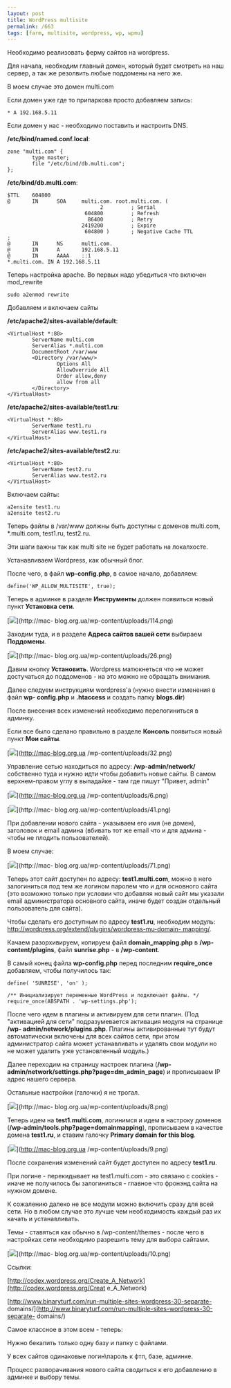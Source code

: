 ```yaml
---
layout: post
title: WordPress multisite
permalink: /663
tags: [farm, multisite, wordpress, wp, wpmu]
---
```


Необходимо реализовать ферму сайтов на wordpress.

Для начала, необходим главный домен, который будет смотреть на наш сервер, а
так же резолвить любые поддомены на него же.

В моем случае это домен multi.com

Если домен уже где то припаркова просто добавляем запись:

    * A 192.168.5.11

Если домен у нас - необходимо поставить и настроить DNS.

**/etc/bind/named.conf.local**:

    zone "multi.com" {
            type master;
            file "/etc/bind/db.multi.com";
    };

**/etc/bind/db.multi.com**:

    $TTL    604800
    @       IN      SOA     multi.com. root.multi.com. (
                                  2         ; Serial
                             604800         ; Refresh
                              86400         ; Retry
                            2419200         ; Expire
                             604800 )       ; Negative Cache TTL
    ;
    @       IN      NS      multi.com.
    @       IN      A       192.168.5.11
    @       IN      AAAA    ::1
    *.multi.com. IN A 192.168.5.11

Теперь настройка apache. Во первых надо убедиться что включен mod_rewrite

    sudo a2enmod rewrite

Добавляем и включаем сайты

**/etc/apache2/sites-available/default**:

    <VirtualHost *:80>
            ServerName multi.com
            ServerAlias *.multi.com
            DocumentRoot /var/www
            <Directory /var/www/>
                    Options All
                    AllowOverride All
                    Order allow,deny
                    allow from all
            </Directory>
    </VirtualHost>

**/etc/apache2/sites-available/test1.ru**:

    <VirtualHost *:80>
            ServerName test1.ru
            ServerAlias www.test1.ru
    </VirtualHost>

**/etc/apache2/sites-available/test2.ru**:

    <VirtualHost *:80>
            ServerName test2.ru
            ServerAlias www.test2.ru
    </VirtualHost>

Включаем сайты:

    a2ensite test1.ru
    a2ensite test2.ru

Теперь файлы в /var/www должны быть доступны с доменов multi.com, *.multi.com,
test1.ru, test2.ru.

Эти шаги важны так как multi site не будет работать на локалхосте.

Устанавливаем Wordpress, как обычный блог.

После чего, в файл **wp-config.php**, в самое начало, добавляем:

    define('WP_ALLOW_MULTISITE', true);

Теперь в админке в разделе **Инструменты** должен появиться новый пункт
**Установка сети**.

[![](http://mac-blog.org.ua/wp-content/uploads/114.png)](http://mac-
blog.org.ua/wp-content/uploads/114.png)

Заходим туда, и в разделе **Адреса сайтов вашей сети** выбираем **Поддомены**.

[![](http://mac-blog.org.ua/wp-content/uploads/26-300x114.png)](http://mac-
blog.org.ua/wp-content/uploads/26.png)

Давим кнопку **Установить**. Wordpress матюкнеться что не может достучаться до
поддоменов - на это можно не обращать внимания.

Далее следуем инструкциям wordpress'а (нужно внести изменения в файл **wp-
config.php** и **.htaccess** и создать папку **blogs.dir**)

После внесения всех изменений необходимо перелогиниться в админку.

Если все было сделано правильно в разделе **Консоль** появиться новый пункт
**Мои сайты**.

[![](http://mac-blog.org.ua/wp-content/uploads/32.png)](http://mac-blog.org.ua
/wp-content/uploads/32.png)

Управление сетью находиться по адресу: **/wp-admin/network/** собственно туда
и нужно идти чтобы добавить новые сайты. В самом верхнем-правом углу в
выпадайке - там где пишут "Привет, admin"

[![](http://mac-blog.org.ua/wp-content/uploads/6.png)](http://mac-blog.org.ua
/wp-content/uploads/6.png)

[![](http://mac-blog.org.ua/wp-content/uploads/41-300x114.png)](http://mac-
blog.org.ua/wp-content/uploads/41.png)

При добавлении нового сайта - указываем его имя (не домен), заголовок и email
админа (вбивать тот же email что и для админа - чтобы не плодить
пользователей).

В моем случае:

[![](http://mac-blog.org.ua/wp-content/uploads/71-300x160.png)](http://mac-
blog.org.ua/wp-content/uploads/71.png)

Теперь этот сайт доступен по адресу: **test1.multi.com**, можно в него
залогиниться под тем же логином паролем что и для основного сайта (это
возможно только при условии что добавляя новый сайт мы указали email
администратора основного сайта, иначе будет создан отдельный пользователь для
сайта).

Чтобы сделать его доступным по адресу **test1.ru**, необходим модуль:
[http://wordpress.org/extend/plugins/wordpress-mu-domain-
mapping/](http://wordpress.org/extend/plugins/wordpress-mu-domain-mapping/).

Качаем разорхивируем, копируем файл **domain_mapping.php** в **/wp-
content/plugins**, файл **sunrise.php** - в **/wp-content**.

В самый конец файла **wp-config.php** перед последним **require_once**
добавляем, чтобы получилось так:

    define( 'SUNRISE', 'on' );

    /** Инициализирует переменные WordPress и подключает файлы. */
    require_once(ABSPATH . 'wp-settings.php');

После чего идем в плагины и активируем для сети плагин. (Под "активацией для
сети" подразумевается активация модуля на странице **/wp-
admin/network/plugins.php**. Плагины активированные тут будут автоматически
включены для всех сайтов сети, при этом администратор сайта может
устанавливать и удалять свои модули но не может удалить уже установленный
модуль.)

Далее переходим на страницу настроек плагина (**/wp-
admin/network/settings.php?page=dm_admin_page**) и прописываем IP адрес нашего
сервера.

Остальные настройки (галочки) я не трогал.

[![](http://mac-blog.org.ua/wp-content/uploads/8-252x300.png)](http://mac-
blog.org.ua/wp-content/uploads/8.png)

Теперь идем на **test1.multi.com**, логинимся и идем в настроку доменов
(**/wp-admin/tools.php?page=domainmapping**), прописываем в качестве домена
**test1.ru**, и ставим галочку **Primary domain for this blog**.

[![](http://mac-blog.org.ua/wp-content/uploads/9.png)](http://mac-blog.org.ua
/wp-content/uploads/9.png)

После сохранения изменений сайт будет доступен по адресу **test1.ru**.

При логине - перекидывает на test1.multi.com - это связано с cookies - иначе
не получилось бы залогиниться - главное что фронэнд сайта на нужном домене.

К сожалению далеко не все модули можно включить сразу для всей сети. Но в
любом случае это лучше чем необходимость каждый раз их качать и устанавливать.

Темы - ставяться как обычно в /wp-content/themes - после чего в настройках
сети необходимо разрешить тему для выбора сайтами.

[![](http://mac-blog.org.ua/wp-content/uploads/10-300x251.png)](http://mac-
blog.org.ua/wp-content/uploads/10.png)

Ссылки:

[http://codex.wordpress.org/Create_A_Network](http://codex.wordpress.org/Creat
e_A_Network)

[http://www.binaryturf.com/run-multiple-sites-wordpress-30-separate-
domains/](http://www.binaryturf.com/run-multiple-sites-wordpress-30-separate-
domains/)

Самое классное в этом всем - теперь:

Нужно бекапить только одну базу и папку с файлами.

У всех сайтов одинаковые логин\пароль к фтп, базе, админке.

Процесс разворачивания нового сайта сводиться к его добавлению в админке и
выбору темы.
